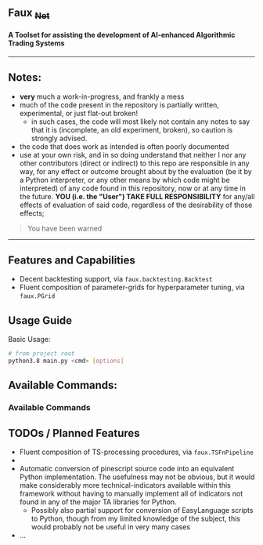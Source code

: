 
## Faux ~~<sub>**Net**</sub>~~

#### A Toolset for assisting the development of AI-enhanced Algorithmic Trading Systems

---

## Notes:
 - **very** much a work-in-progress, and frankly a mess
 - much of the code present in the repository is partially written, experimental, or just flat-out broken!
   - in such cases, the code will most likely not contain any notes to say that it is (incomplete, an old experiment, broken), so caution is strongly advised.
 - the code that does work as intended is often poorly documented
 - use at your own risk, and in so doing understand that neither I nor any other contributors (direct or indirect) to this repo are responsible in any way, for any effect or outcome brought about by the evaluation (be it by a Python interpreter, or any other means by which code might be interpreted) of any code found in this repository, now or at any time in the future. 
 **YOU (i.e. the "User") TAKE FULL RESPONSIBILITY** for any/all effects of evaluation of said code, regardless of the desirability of those effects; 
 
> You have been warned

---

## Features and Capabilities
 - Decent backtesting support, via `faux.backtesting.Backtest`
 - Fluent composition of parameter-grids for hyperparameter tuning, via `faux.PGrid`

## Usage Guide

  Basic Usage:
  ```bash
  # from project root
  python3.8 main.py <cmd> [options]
  ```

  Available Commands:
   - 
### Available Commands
 
  

## TODOs / Planned Features
 - Fluent composition of TS-processing procedures, via `faux.TSFnPipeline`
 - 
 - Automatic conversion of pinescript source code into an equivalent Python implementation. The usefulness may not be obvious, but it would make considerably more technical-indicators available within this framework without having to manually implement all of indicators not found in any of the major TA libraries for Python.
   - Possibly also partial support for conversion of EasyLanguage scripts to Python, though from my limited knowledge of the subject, this would probably not be useful in very many cases
 - ...
